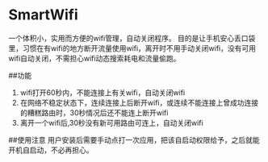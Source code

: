 # SmartWifi
一个体积小，实用而方便的wifi管理，自动关闭程序。
目的是让手机安心丢口袋里，习惯在有wifi的地方断开流量使用wifi，离开时不用手动关闭wifi，没有可用wifi自动关闭，不需担心wifi动态搜索耗电和流量偷跑。

##功能
1. wifi打开60秒内，不能连接上有关wifi，自动关闭wifi
2. 在网络不稳定状态下，连续连接上后断开wifi，或连续不能连接上曾成功连接的糟糕路由时，30秒情况后还不能连上断开wifi
3. 离开一个wifi后,30秒没有新可用路由可连上，自动关闭wifi

##使用注意
用户安装后需要手动点打一次应用，把该自启动权限给予，之后就能开机自启动，不必再担心。
